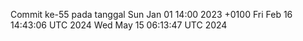 Commit ke-55 pada tanggal Sun Jan 01 14:00 2023 +0100
Fri Feb 16 14:43:06 UTC 2024
Wed May 15 06:13:47 UTC 2024
